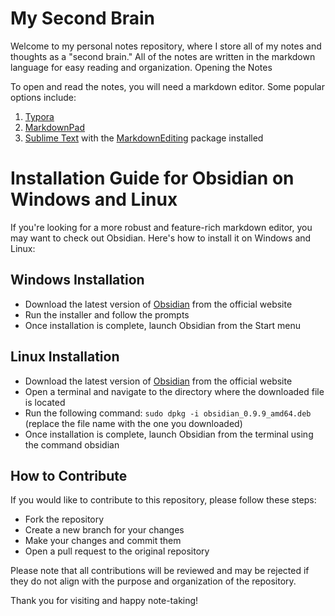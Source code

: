 # My Second Brain

Welcome to my personal notes repository, where I store all of my notes and thoughts as a "second brain." All of the notes are written in the markdown language for easy reading and organization.
Opening the Notes

To open and read the notes, you will need a markdown editor. Some popular options include:
    
   1. [Typora](https://typora.io/)
   2. [MarkdownPad](http://markdownpad.com/)
   3. [Sublime Text](https://www.sublimetext.com/) with the [MarkdownEditing](https://github.com/SublimeText-Markdown/MarkdownEditing) package installed

# Installation Guide for Obsidian on Windows and Linux

If you're looking for a more robust and feature-rich markdown editor, you may want to check out Obsidian. Here's how to install it on Windows and Linux:

## Windows Installation
   
   * Download the latest version of [Obsidian](https://obsidian.md/) from the official website
   * Run the installer and follow the prompts
   * Once installation is complete, launch Obsidian from the Start menu

## Linux Installation

   * Download the latest version of [Obsidian](https://obsidian.md/download) from the official website
   * Open a terminal and navigate to the directory where the downloaded file is located
   * Run the following command: `sudo dpkg -i obsidian_0.9.9_amd64.deb` (replace the file name with the one you downloaded)
   * Once installation is complete, launch Obsidian from the terminal using the command obsidian

## How to Contribute

If you would like to contribute to this repository, please follow these steps:

   * Fork the repository
   * Create a new branch for your changes
   * Make your changes and commit them
   * Open a pull request to the original repository

Please note that all contributions will be reviewed and may be rejected if they do not align with the purpose and organization of the repository.

Thank you for visiting and happy note-taking!
